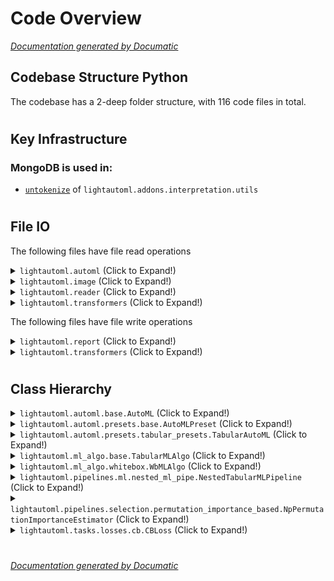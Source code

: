 # Code Overview

[_Documentation generated by Documatic_](https://www.documatic.com)

<!---Documatic-section-Codebase Structure Python-start--->
## Codebase Structure Python

The codebase has a 2-deep folder structure,
                with 116 code files in total.

# #
<!---Documatic-section-Codebase Structure Python-end--->

<!---Documatic-section-Key Infrastructure-start--->
## Key Infrastructure

### MongoDB is used in:

* [`untokenize`](3-lightautoml_addons.md#lightautoml.addons.interpretation.utils.untokenize) of `lightautoml.addons.interpretation.utils`

# #
<!---Documatic-section-Key Infrastructure-end--->

<!---Documatic-section-File IO-start--->
## File IO

<!---Documatic-block-file_io-start--->
The following files have file read operations

<!---Documatic-block-lightautoml.automl-start--->
<details>
	<summary><code>lightautoml.automl</code> (Click to Expand!)</summary>

* lightautoml.automl.presets.base
</details>
<!---Documatic-block-lightautoml.automl-end--->

<!---Documatic-block-lightautoml.image-start--->
<details>
	<summary><code>lightautoml.image</code> (Click to Expand!)</summary>

* lightautoml.image.utils
</details>
<!---Documatic-block-lightautoml.image-end--->

<!---Documatic-block-lightautoml.reader-start--->
<details>
	<summary><code>lightautoml.reader</code> (Click to Expand!)</summary>

* lightautoml.reader.tabular_batch_generator
</details>
<!---Documatic-block-lightautoml.reader-end--->

<!---Documatic-block-lightautoml.transformers-start--->
<details>
	<summary><code>lightautoml.transformers</code> (Click to Expand!)</summary>

* lightautoml.transformers.image
* lightautoml.transformers.text
</details>
<!---Documatic-block-lightautoml.transformers-end--->

The following files have file write operations

<!---Documatic-block-lightautoml.report-start--->
<details>
	<summary><code>lightautoml.report</code> (Click to Expand!)</summary>

* lightautoml.report.report_deco
</details>
<!---Documatic-block-lightautoml.report-end--->

<!---Documatic-block-lightautoml.transformers-start--->
<details>
	<summary><code>lightautoml.transformers</code> (Click to Expand!)</summary>

* lightautoml.transformers.image
* lightautoml.transformers.text
</details>
<!---Documatic-block-lightautoml.transformers-end--->
<!---Documatic-block-file_io-end--->

# #
<!---Documatic-section-File IO-end--->

<!---Documatic-section-Class Hierarchy-start--->
## Class Hierarchy

<!---Documatic-block-lightautoml.automl.base.AutoML-start--->
<details>
	<summary><code>lightautoml.automl.base.AutoML</code> (Click to Expand!)</summary>

* lightautoml.automl.presets.base.AutoMLPreset
</details>
<!---Documatic-block-lightautoml.automl.base.AutoML-end--->

<!---Documatic-block-lightautoml.automl.presets.base.AutoMLPreset-start--->
<details>
	<summary><code>lightautoml.automl.presets.base.AutoMLPreset</code> (Click to Expand!)</summary>

* lightautoml.automl.presets.tabular_presets.TabularAutoML
</details>
<!---Documatic-block-lightautoml.automl.presets.base.AutoMLPreset-end--->

<!---Documatic-block-lightautoml.automl.presets.tabular_presets.TabularAutoML-start--->
<details>
	<summary><code>lightautoml.automl.presets.tabular_presets.TabularAutoML</code> (Click to Expand!)</summary>

* lightautoml.automl.presets.image_presets.TabularCVAutoML
* lightautoml.automl.presets.text_presets.TabularNLPAutoML
</details>
<!---Documatic-block-lightautoml.automl.presets.tabular_presets.TabularAutoML-end--->

<!---Documatic-block-lightautoml.ml_algo.base.TabularMLAlgo-start--->
<details>
	<summary><code>lightautoml.ml_algo.base.TabularMLAlgo</code> (Click to Expand!)</summary>

* lightautoml.ml_algo.boost_cb.BoostCB
* lightautoml.ml_algo.boost_lgbm.BoostLGBM
* lightautoml.ml_algo.dl_model.TorchModel
* lightautoml.ml_algo.linear_sklearn.LinearL1CD
* lightautoml.ml_algo.linear_sklearn.LinearLBFGS
* lightautoml.ml_algo.random_forest.RandomForestSklearn
* lightautoml.ml_algo.whitebox.WbMLAlgo
* lightautoml.pipelines.ml.nested_ml_pipe.NestedTabularMLAlgo
</details>
<!---Documatic-block-lightautoml.ml_algo.base.TabularMLAlgo-end--->

<!---Documatic-block-lightautoml.ml_algo.whitebox.WbMLAlgo-start--->
<details>
	<summary><code>lightautoml.ml_algo.whitebox.WbMLAlgo</code> (Click to Expand!)</summary>

* lightautoml.addons.utilization.utilization.MLAlgoForAutoMLWrapper
* lightautoml.ml_algo.base.TabularMLAlgo
</details>
<!---Documatic-block-lightautoml.ml_algo.whitebox.WbMLAlgo-end--->

<!---Documatic-block-lightautoml.pipelines.ml.nested_ml_pipe.NestedTabularMLPipeline-start--->
<details>
	<summary><code>lightautoml.pipelines.ml.nested_ml_pipe.NestedTabularMLPipeline</code> (Click to Expand!)</summary>

* lightautoml.addons.utilization.utilization.MLPipeForAutoMLWrapper
* lightautoml.pipelines.ml.nested_ml_pipe.NestedTabularMLPipeline
* lightautoml.pipelines.ml.whitebox_ml_pipe.WBPipeline
</details>
<!---Documatic-block-lightautoml.pipelines.ml.nested_ml_pipe.NestedTabularMLPipeline-end--->

<!---Documatic-block-lightautoml.pipelines.selection.permutation_importance_based.NpPermutationImportanceEstimator-start--->
<details>
	<summary><code>lightautoml.pipelines.selection.permutation_importance_based.NpPermutationImportanceEstimator</code> (Click to Expand!)</summary>

* lightautoml.ml_algo.boost_cb.BoostCB
* lightautoml.ml_algo.boost_lgbm.BoostLGBM
* lightautoml.ml_algo.random_forest.RandomForestSklearn
* lightautoml.pipelines.ml.nested_ml_pipe.NestedTabularMLAlgo
* lightautoml.pipelines.selection.importance_based.ModelBasedImportanceEstimator
* lightautoml.pipelines.selection.permutation_importance_based.NpPermutationImportanceEstimator
</details>
<!---Documatic-block-lightautoml.pipelines.selection.permutation_importance_based.NpPermutationImportanceEstimator-end--->

<!---Documatic-block-lightautoml.tasks.losses.cb.CBLoss-start--->
<details>
	<summary><code>lightautoml.tasks.losses.cb.CBLoss</code> (Click to Expand!)</summary>

* lightautoml.tasks.losses.cb.CBLoss
* lightautoml.tasks.losses.lgb.LGBLoss
* lightautoml.tasks.losses.sklearn.SKLoss
* lightautoml.tasks.losses.torch.TORCHLoss
</details>
<!---Documatic-block-lightautoml.tasks.losses.cb.CBLoss-end--->

# #
<!---Documatic-section-Class Hierarchy-end--->

[_Documentation generated by Documatic_](https://www.documatic.com)